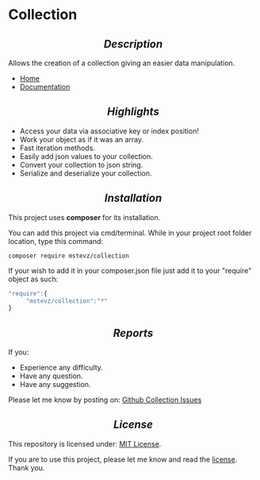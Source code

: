 # Collection

## <div align="center">_Description_</div>
Allows the creation of a collection giving an easier data manipulation.

* [Home](https://github.com/mstevz/collection/wiki)
* [Documentation](https://github.com/mstevz/collection/wiki/Documentation)

## <div align="center">_Highlights_</div>
* Access your data via associative key or index position!
* Work your object as if it was an array.
* Fast iteration methods. 
* Easily add json values to your collection.
* Convert your collection to json string.
* Serialize and deserialize your collection. 

## <div align="center">_Installation_</div>
This project uses <b>composer</b> for its installation. 

You can add this project via cmd/terminal. While in your project root folder location, type this command: 

```{r, engine='sh', count_lines}
composer require mstevz/collection
```

If your wish to add it in your composer.json file just add it to your "require" object as such:

```js
"require":{
     "mstevz/collection":"*"
}
```

## <div align="center">_Reports_</div>
If you:
* Experience any difficulty.
* Have any question.
* Have any suggestion.

Please let me know by posting on: [Github Collection Issues](https://github.com/mstevz/collection/issues)

## <div align="center">_License_</div>
This repository is licensed under: [MIT License](https://github.com/mstevz/collection/blob/master/LICENSE).

If you are to use this project, please let me know and read the [license](https://github.com/mstevz/collection/blob/master/LICENSE).
Thank you.


